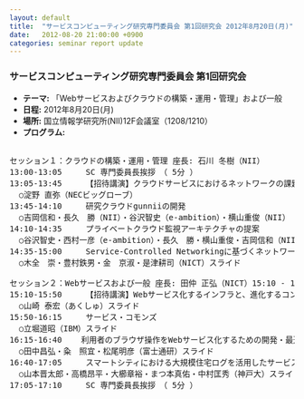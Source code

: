 ```yaml
---
layout: default
title:  "サービスコンピューティング研究専門委員会 第1回研究会 2012年8月20日(月)"
date:   2012-08-20 21:00:00 +0900
categories: seminar report update
---
```


### サービスコンピューティング研究専門委員会 第1回研究会
- __テーマ:__ 「Webサービスおよびクラウドの構築・運用・管理」および一般
- __日程:__ 2012年8月20日(月)
- __場所:__ 国立情報学研究所(NII)12F会議室（1208/1210）
- __プログラム:__

<pre>

セッション１：クラウドの構築・運用・管理 座長: 石川 冬樹（NII）
13:00-13:05 	SC 専門委員長挨拶　（ 5分 ）
13:05-13:45 	【招待講演】クラウドサービスにおけるネットワークの課題と今後
  ○淀野 直弥（NECビッグローブ）
13:45-14:10 	研究クラウドgunniiの開発
  ○吉岡信和・長久　勝（NII）・谷沢智史（e-ambition）・横山重俊（NII） スライド
14:10-14:35 	プライベートクラウド監視アーキテクチャの提案
  ○谷沢智史・西村一彦（e-ambition）・長久　勝・横山重俊・吉岡信和（NII）
14:35-15:00 	Service-Controlled Networkingに基づくネットワークフローの動的制御手法
  ○木全　崇・豊村鉄男・金　京淑・是津耕司（NICT）スライド

セッション２：Webサービスおよび一般 座長: 田仲 正弘（NICT）15:10 - 17:10 
15:10-15:50 	【招待講演】Webサービス化するインフラと、進化するコンピュータの概念
  ○山崎 泰宏（あくしゅ）スライド
15:50-16:15 	サービス・コモンズ
  ○立堀道昭（IBM）スライド
16:15-16:40    利用者のブラウザ操作をWebサービス化するための開発・最適化支援環境
  ○田中昌弘・粂　照宜・松尾明彦（富士通研）スライド
16:40-17:05 	スマートシティにおける大規模住宅ログを活用したサービスの検討
  ○山本晋太郎・高橋昂平・大櫛章裕・まつ本真佑・中村匡秀（神戸大）スライド
17:05-17:10 	SC 専門委員長挨拶　（ 5分 ）
</pre>

